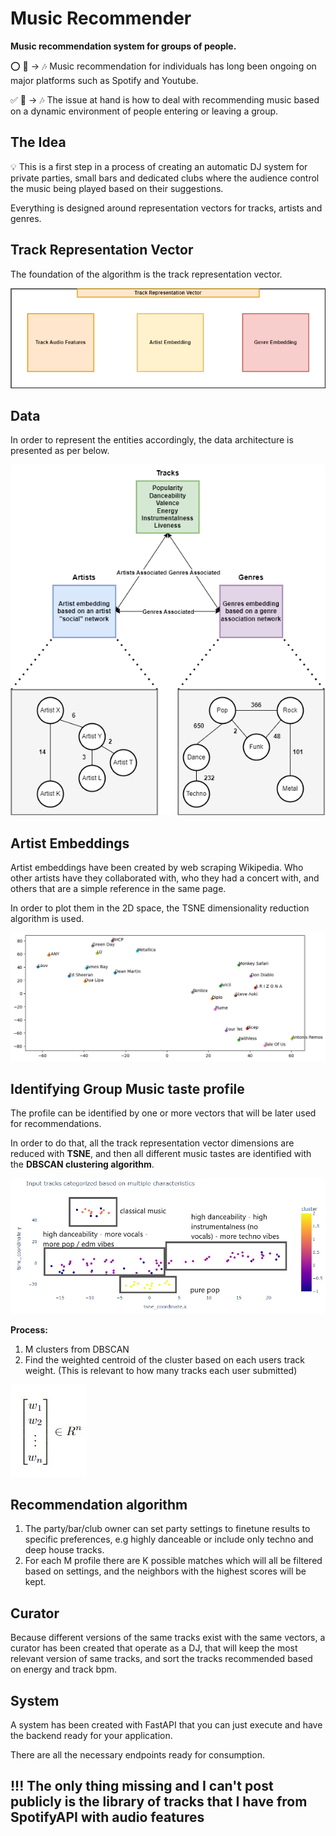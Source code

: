 # Music Recommender
**Music recommendation system for groups of people.**

⭕ 👤 → 🎶 Music recommendation for individuals has long been ongoing on major platforms such as Spotify and Youtube. 

✅ 👥 → 🎶 The issue at hand is how to deal with recommending music based on a dynamic environment of people entering or leaving a group.

## The Idea
💡 This is a first step in a process of creating an automatic DJ system for private parties, small bars and dedicated clubs where the audience control the music being played based on their suggestions.

Everything is designed around representation vectors for tracks, artists and genres.

## Track Representation Vector
The foundation of the algorithm is the track representation vector.

![TRV](docs/track_representation_vector.png)

## Data
In order to represent the entities accordingly, the data architecture is presented as per below.

![Data](docs/input_data.png)

## Artist Embeddings
Artist embeddings have been created by web scraping Wikipedia. Who other artists have they collaborated with, who they had a concert with, and others that are a simple reference in the same page.

In order to plot them in the 2D space, the TSNE dimensionality reduction algorithm is used.

![ArtistVectors](docs/artist_representation.png)

## Identifying Group Music taste profile

The profile can be identified by one or more vectors that will be later used for recommendations.

In order to do that, all the track representation vector dimensions are reduced with **TSNE**, and then all different music tastes are identified with the **DBSCAN clustering algorithm**.

![2dgraphtracks](docs/2dgraph.png)

**Process:**
1. M clusters from DBSCAN
2. Find the weighted centroid of the cluster based on each users track weight. (This is relevant to how many tracks each user submitted)

![vector_n_space](docs/vector_n_space.jpg)

## Recommendation algorithm

1. The party/bar/club owner can set party settings to finetune results to specific preferences, e.g highly danceable or include only techno and deep house tracks.
2. For each M profile there are K possible matches which will all be filtered based on settings, and the neighbors with the highest scores will be kept.

## Curator

Because different versions of the same tracks exist with the same vectors, a curator has been created that operate as a DJ, that will keep the most relevant version of same tracks, and sort the tracks recommended based on energy and track bpm.

## System
A system has been created with FastAPI that you can just execute and have the backend ready for your application.

There are all the necessary endpoints ready for consumption.

## !!! The only thing missing and I can't post publicly is the library of tracks that I have from SpotifyAPI with audio features
